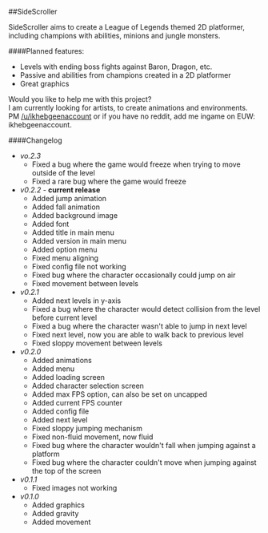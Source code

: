 ##SideScroller

SideScroller aims to create a League of Legends themed 2D platformer, including champions with abilities, minions and jungle monsters. 

####Planned features:
  - Levels with ending boss fights against Baron, Dragon, etc.
  - Passive and abilities from champions created in a 2D platformer
  - Great graphics
  
Would you like to help me with this project?  
I am currently looking for artists, to create animations and environments.  
PM [/u/ikhebgeenaccount](http://www.reddit.com/u/ikhebgeenaccount) or if you have no reddit, add me ingame on EUW: ikhebgeenaccount.  

####Changelog
  - *vo.2.3*
    - Fixed a bug where the game would freeze when trying to move outside of the level
    - Fixed a rare bug where the game would freeze
  - *v0.2.2* - **current release**
    - Added jump animation
    - Added fall animation
    - Added background image
    - Added font
    - Added title in main menu
    - Added version in main menu
    - Added option menu
    - Fixed menu aligning
    - Fixed config file not working
    - Fixed bug where the character occasionally could jump on air
    - Fixed movement between levels
  - *v0.2.1*
    - Added next levels in y-axis
    - Fixed a bug where the character would detect collision from the level before current level
    - Fixed a bug where the character wasn't able to jump in next level
    - Fixed next level, now you are able to walk back to previous level
    - Fixed sloppy movement between levels
  - *v0.2.0*
    - Added animations
    - Added menu
    - Added loading screen
    - Added character selection screen
    - Added max FPS option, can also be set on uncapped
    - Added current FPS counter
    - Added config file
    - Added next level
    - Fixed sloppy jumping mechanism
    - Fixed non-fluid movement, now fluid
    - Fixed bug where the character wouldn't fall when jumping against a platform
    - Fixed bug where the character couldn't move when jumping against the top of the screen
  - *v0.1.1*
    - Fixed images not working
  - *v0.1.0*
    - Added graphics
    - Added gravity
    - Added movement
